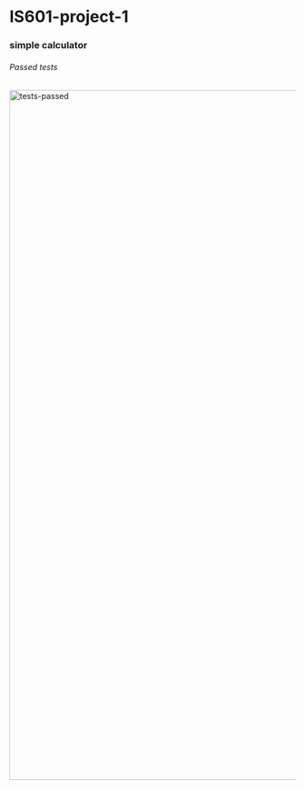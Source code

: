 # IS601-project-1
### simple calculator

###### Passed tests
<img width="1213" alt="tests-passed" src="https://user-images.githubusercontent.com/46908343/75644749-4b8db900-5c11-11ea-868d-b6f7c16d086b.png">

